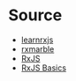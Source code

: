 # Source

- [learnrxjs](https://www.learnrxjs.io/)
- [rxmarble](https://rxmarbles.com/)
- [RxJS](http://reactivex.io/rxjs/manual/overview.html)
- [RxJS Basics](https://brianflove.com/2018/03/04/rxjs-the-basics/)
